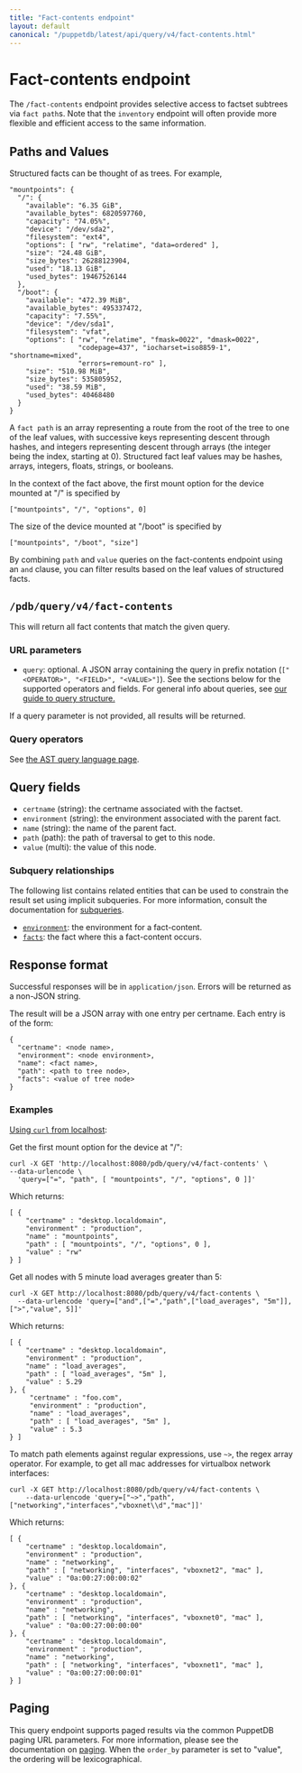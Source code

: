 ```yaml
---
title: "Fact-contents endpoint"
layout: default
canonical: "/puppetdb/latest/api/query/v4/fact-contents.html"
---
```


# Fact-contents endpoint

[curl]: ../curl.markdown#using-curl-from-localhost-non-sslhttp
[paging]: ./paging.markdown
[query]: query.markdown
[subqueries]: ./ast.markdown#subquery-operators
[ast]: ./ast.markdown
[environments]: ./environments.markdown
[facts]: ./facts.markdown
[factsets]: ./factsets.markdown
[nodes]: ./nodes.markdown

The `/fact-contents` endpoint provides selective access to factset
subtrees via `fact path`s.  Note that the `inventory` endpoint will
often provide more flexible and efficient access to the same
information.


## Paths and Values
Structured facts can be thought of as trees. For example,

    "mountpoints": {
      "/": {
        "available": "6.35 GiB",
        "available_bytes": 6820597760,
        "capacity": "74.05%",
        "device": "/dev/sda2",
        "filesystem": "ext4",
        "options": [ "rw", "relatime", "data=ordered" ],
        "size": "24.48 GiB",
        "size_bytes": 26288123904,
        "used": "18.13 GiB",
        "used_bytes": 19467526144
      },
      "/boot": {
        "available": "472.39 MiB",
        "available_bytes": 495337472,
        "capacity": "7.55%",
        "device": "/dev/sda1",
        "filesystem": "vfat",
        "options": [ "rw", "relatime", "fmask=0022", "dmask=0022",
                     "codepage=437", "iocharset=iso8859-1", "shortname=mixed",
                     "errors=remount-ro" ],
        "size": "510.98 MiB",
        "size_bytes": 535805952,
        "used": "38.59 MiB",
        "used_bytes": 40468480
      }
    }

A `fact path` is an array representing a route from the root of the tree to one
of the leaf values, with successive keys representing descent through hashes,
and integers representing descent through arrays (the integer being the
index, starting at 0). Structured fact leaf values may be hashes, arrays,
integers, floats, strings, or booleans.

In the context of the fact above, the first mount option for the device mounted
at "/" is specified by

    ["mountpoints", "/", "options", 0]

The size of the device mounted at "/boot" is specified by

    ["mountpoints", "/boot", "size"]

By combining `path` and `value` queries on the fact-contents endpoint using an
`and` clause, you can filter results based on the leaf values of structured
facts.

## `/pdb/query/v4/fact-contents`

This will return all fact contents that match the given query.

### URL parameters

* `query`: optional. A JSON array containing the query in prefix notation
  (`["<OPERATOR>", "<FIELD>", "<VALUE>"]`). See the sections below for the
  supported operators and fields. For general info about queries, see [our
  guide to query structure.][query]

If a query parameter is not provided, all results will be returned.

### Query operators

See [the AST query language page][ast].

## Query fields

* `certname` (string): the certname associated with the factset.
* `environment` (string): the environment associated with the parent fact.
* `name` (string): the name of the parent fact.
* `path` (path): the path of traversal to get to this node.
* `value` (multi): the value of this node.

### Subquery relationships

The following list contains related entities that can be used to constrain the
result set using implicit subqueries. For more information, consult the
documentation for [subqueries][subqueries].

* [`environment`][environments]: the environment for a fact-content.
* [`facts`][facts]: the fact where this a fact-content occurs.

## Response format

Successful responses will be in `application/json`. Errors will be returned as a
non-JSON string.

The result will be a JSON array with one entry per certname. Each entry is of
the form:

    {
      "certname": <node name>,
      "environment": <node environment>,
      "name": <fact name>,
      "path": <path to tree node>,
      "facts": <value of tree node>
    }

### Examples

[Using `curl` from localhost][curl]:

Get the first mount option for the device at "/":

    curl -X GET 'http://localhost:8080/pdb/query/v4/fact-contents' \
    --data-urlencode \
      'query=["=", "path", [ "mountpoints", "/", "options", 0 ]]'

Which returns:

    [ {
        "certname" : "desktop.localdomain",
        "environment" : "production",
        "name" : "mountpoints",
        "path" : [ "mountpoints", "/", "options", 0 ],
        "value" : "rw"
    } ]

Get all nodes with 5 minute load averages greater than 5:

    curl -X GET http://localhost:8080/pdb/query/v4/fact-contents \
      --data-urlencode 'query=["and",["=","path",["load_averages", "5m"]], [">","value", 5]]'

Which returns:

    [ {
        "certname" : "desktop.localdomain",
        "environment" : "production",
        "name" : "load_averages",
        "path" : [ "load_averages", "5m" ],
        "value" : 5.29
    }, {
         "certname" : "foo.com",
         "environment" : "production",
         "name" : "load_averages",
         "path" : [ "load_averages", "5m" ],
         "value" : 5.3
    } ]

To match path elements against regular expressions, use `~>`, the regex array
operator. For example, to get all mac addresses for virtualbox network
interfaces:

    curl -X GET http://localhost:8080/pdb/query/v4/fact-contents \
        --data-urlencode 'query=["~>","path",["networking","interfaces","vboxnet\\d","mac"]]'

Which returns:

    [ {
        "certname" : "desktop.localdomain",
        "environment" : "production",
        "name" : "networking",
        "path" : [ "networking", "interfaces", "vboxnet2", "mac" ],
        "value" : "0a:00:27:00:00:02"
    }, {
        "certname" : "desktop.localdomain",
        "environment" : "production",
        "name" : "networking",
        "path" : [ "networking", "interfaces", "vboxnet0", "mac" ],
        "value" : "0a:00:27:00:00:00"
    }, {
        "certname" : "desktop.localdomain",
        "environment" : "production",
        "name" : "networking",
        "path" : [ "networking", "interfaces", "vboxnet1", "mac" ],
        "value" : "0a:00:27:00:00:01"
    } ]

## Paging

This query endpoint supports paged results via the common PuppetDB paging
URL parameters. For more information, please see the documentation
on [paging][paging]. When the `order_by` parameter is set to "value", the
ordering will be lexicographical.
